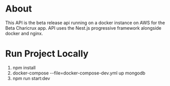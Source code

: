 # About

This API is the beta release api running on a docker instance on AWS for the Beta Charicrux app.
API uses the Nest.js progressive framework alongside docker and nginx.

# Run Project Locally

1. npm install
2. docker-compose --file=docker-compose-dev.yml up mongodb
3. npm run start:dev
